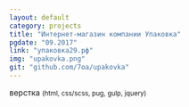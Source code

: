```yaml
---
layout: default
category: projects
title: "Интернет-магазин компании Упаковка"
pgdate: "09.2017"
link: "упаковка29.рф"
img: "upakovka.png"
git: "github.com/7oa/upakovka"
---
```

верстка <small>(html, css/scss, pug, gulp, jquery)</small>